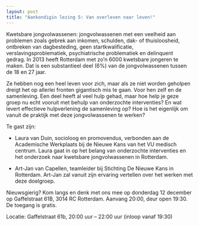 ```yaml
---
layout: post
title: "Aankondigin lezing 5: Van overleven naar leven!"
---
```


Kwetsbare jongvolwassenen: jongvolwassenen met een veelheid aan problemen zoals
gebrek aan inkomen, schulden, dak- of thuisloosheid, ontbreken van
dagbesteding, geen startkwalificatie, verslavingsproblematiek, psychiatrische
problematiek en delinquent gedrag. In 2013 heeft Rotterdam met zo’n 6000
kwetsbare jongeren te maken. Dat is een substantieel deel (6%) van de
jongvolwassenen tussen de 18 en 27 jaar.

Ze hebben nog een heel leven voor zich, maar als ze niet worden geholpen dreigt
het op allerlei fronten gigantisch mis te gaan. Voor hen zelf en de samenleving.
Een deel heeft al veel hulp gehad, maar hoe help je geze groep nu echt vooruit
met behulp van onderzochte interventies? En wat levert effectieve hulpverlening
de samenleving op? Hoe is het eigenlijk om vanuit de praktijk met deze
jongvolwassenen te werken?

Te gast zijn:

  * Laura van Duin, socioloog en promovendus, verbonden aan de Academische
    Werkplaats bij de Nieuwe Kans van het VU medisch centrum. Laura gaat in op
    het belang van onderzochte interventies en het onderzoek naar kwetsbare
    jongvolwassenen in Rotterdam.
  
  * Art-Jan van Capellen, teamleider bij Stichting De Nieuwe Kans in Rotterdam.
    Art-Jan zal vanuit zijn ervaring vertellen over het werken met deze
    doelgroep.

Nieuwsgierig? Kom langs en denk met ons mee op donderdag 12 december op
Gaffelstraat 61B, 3014 RC Rotterdam. Aanvang 20:00, deur open 19:30. De toegang
is gratis. 

Locatie: Gaffelstraat 61b, 20:00 uur – 22:00 uur (inloop vanaf 19:30)
